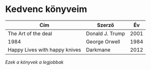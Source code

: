 # Kedvenc könyveim

|Cím|Szerző|Év|
|---|---|---|
|The Art of the deal|Donald J. Trump|2001|
|1984|George Orwell|1984|
|Happy Lives with happy knives|Darkmane|2012|

*Ezek a könyvek a legjobbak*
